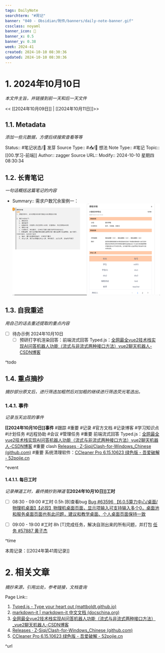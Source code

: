 ```yaml
---
tags: DailyNote
searchterm: "#周记"
banner: "040 - Obsidian/附件/banners/daily-note-banner.gif"
cssclass: noyaml
banner_icon: 💌
banner_x: 0.5
banner_y: 0.38
week: 2024-41
created: 2024-10-10 08:30:36
updated: 2024-10-10 08:30:36
---
```


# 1. 2024年10月10日

_本文件主旨，并链接到前一天和后一天文件_

<< [[2024年10月09日]] | [[2024年10月11日]]>>

## 1.1. Metadata

_添加一些元数据，方便后续搜索查看等等_

Status:: #笔记状态/🌱 发芽
Source Type:: #📥/💭 想法 
Note Type:: #笔记
Topic:: [[00.学习-前端]]
Author:: zagger
Source URL::
Modify:: 2024-10-10 星期四 08:30:34

## 1.2. 长青笔记

_一句话概括这篇笔记的内容_

- Summary::
需求户数冗余案例一：
![image.png](https://raw.githubusercontent.com/zaggerj/obsidian_picgo/main/obsidian/20241010090434.png)

## 1.3. 自我重述

_用自己的话去重述提取的重点内容_

- [ ] 待办示例 2024年10月10日
	- [ ] 预研打字机渲染回答：前端流式回答 Typed.js：[全网最全vue2技术栈实现AI问答机器人功能（流式与非流式两种接口方法）vue2聊天机器人-CSDN博客](https://blog.csdn.net/m0_74052733/article/details/136453274)

^todo

## 1.4. 重点摘抄

_摘抄部分原文后，进行筛选加粗然后对加粗的继续进行筛选荧光笔选出。_

### 1.4.1. 事件

_记录当天出现的事件_

**[[2024年10月10日]]事件** 
#跟踪 #重要 #记录 #官方文档 #记录博客 #学习知识点 #计划任务 #远程协助 #会议 #管理任务
#重要 前端流式回答 Typed.js：[全网最全vue2技术栈实现AI问答机器人功能（流式与非流式两种接口方法）vue2聊天机器人-CSDN博客](https://blog.csdn.net/m0_74052733/article/details/136453274)
#重要 clash [Releases · Z-Siqi/Clash-for-Windows_Chinese (github.com)](https://github.com/Z-Siqi/Clash-for-Windows_Chinese/releases)
#重要 系统清理软件：[CCleaner Pro 6.15.10623 绿色版 - 吾爱破解 - 52pojie.cn](https://www.52pojie.cn/thread-1802893-1-1.html)

^event

#### 1.4.1.1. 每日工时

_记录禅道工时，最终摘抄到禅道_
**[[2024年10月10日]]工时**
- [ ] 08:30 - 09:00 #工时 0.5h	[B]查看bug	 [Bug #63596 【6.0.5算力中心/桌面/物理机桌面】【必现】物理机桌面页面，显示项输入可支持输入多个0，桌面池和服务桌面页面也有此问题，建议和教学桌面、个人桌面页面保持一致](http://172.16.203.14:2980/bug-view-63596.html?onlybody=yes&tid=i2sh4q46)	
- [ ] 09:00 - 19:00 #工时 8h	[T]完成任务，解决自测出来的所有问题，并打包	 [任务 #57887 黄子杰](http://172.16.203.14:2980/task-view-57887.html?onlybody=yes&tid=i2sh4q46)	


^time

本周记录：[[2024年第41周记录]]

# 2. 相关文章

_摘抄来源，引用出处，参考链接，文档查询_

Page Link::
1. [Typed.js - Type your heart out (mattboldt.github.io)](https://mattboldt.github.io/typed.js/)
2. [markdown-it | markdown-it 中文文档 (docschina.org)](https://markdown-it.docschina.org/#%E5%AE%89%E8%A3%85)
3. [全网最全vue2技术栈实现AI问答机器人功能（流式与非流式两种接口方法）_vue2聊天机器人-CSDN博客](https://blog.csdn.net/m0_74052733/article/details/136453274)
4. [Releases · Z-Siqi/Clash-for-Windows_Chinese (github.com)](https://github.com/Z-Siqi/Clash-for-Windows_Chinese/releases)
5. [CCleaner Pro 6.15.10623 绿色版 - 吾爱破解 - 52pojie.cn](https://www.52pojie.cn/thread-1802893-1-1.html)

^url
